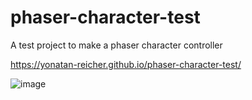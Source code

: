 # phaser-character-test
A test project to make a phaser character controller

https://yonatan-reicher.github.io/phaser-character-test/

![image](https://github.com/yonatan-reicher/phaser-character-test/assets/21220277/43e15702-ebc1-436d-9616-d5e230cf58eb)

